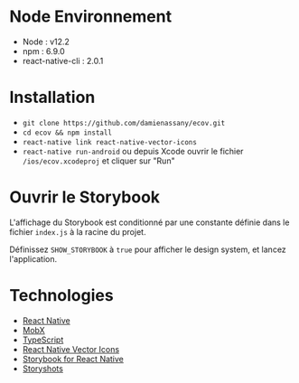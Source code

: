 # Node Environnement

- Node : v12.2
- npm : 6.9.0
- react-native-cli : 2.0.1

# Installation

- `git clone https://github.com/damienassany/ecov.git`
- `cd ecov && npm install`
- `react-native link react-native-vector-icons`
- `react-native run-android` ou depuis Xcode ouvrir le fichier `/ios/ecov.xcodeproj` et cliquer sur "Run"

# Ouvrir le Storybook

L'affichage du Storybook est conditionné par une constante définie dans le fichier `index.js` à la racine du projet.

Définissez `SHOW_STORYBOOK` à `true` pour afficher le design system, et lancez l'application.

# Technologies

- [React Native](https://facebook.github.io/react-native/)
- [MobX](https://github.com/mobxjs/mobx)
- [TypeScript](https://github.com/microsoft/TypeScript)
- [React Native Vector Icons](https://github.com/oblador/react-native-vector-icons)
- [Storybook for React Native](https://github.com/storybooks/storybook)
- [Storyshots](https://storybook.js.org/docs/testing/structural-testing/)